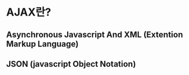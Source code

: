 # AJAX란?
## Asynchronous Javascript And XML (Extention Markup Language)
## JSON (javascript Object Notation)
```js


```